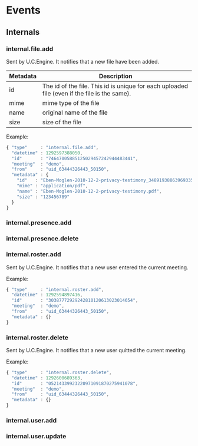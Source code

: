 # Events

## Internals

### internal.file.add

Sent by U.C.Engine. It notifies that a new file have been added.

Metadata       | Description
---------------|-------------------------------------------------------------------------------------------------------
id             | The id of the file. This id is unique for each uploaded file (even if the file is the same).
mime           | mime type of the file
name           | original name of the file
size           | size of the file

Example:

```javascript
{ "type"     : "internal.file.add",
  "datetime" : 1292597388050,
  "id"       : "74647005885125029457242944483441",
  "meeting"  : "demo",
  "from"     : "uid_63444326443_50150",
  "metadata" : {
    "id"   : "Eben-Moglen-2010-12-2-privacy-testimony_34891938863969335648238193223131.pdf",
    "mime" : "application/pdf",
    "name" : "Eben-Moglen-2010-12-2-privacy-testimony.pdf",
    "size" : "123456789"
  }
}
```

### internal.presence.add
### internal.presence.delete
### internal.roster.add

Sent by U.C.Engine. It notifies that a new user entered the current meeting.

Example:

```javascript
{ "type"     : "internal.roster.add",
  "datetime" : 1292594897416,
  "id"       : "30387772929242810120613023014654",
  "meeting"  : "demo",
  "from"     : "uid_63444326443_50150",
  "metadata" : {}
}
```

### internal.roster.delete

Sent by U.C.Engine. It notifies that a new user quitted the current meeting.

Example:

```javascript
{ "type"     : "internal.roster.delete",
  "datetime" : 1292600689363,
  "id"       : "05214339923220971091870275941078",
  "meeting"  : "demo",
  "from"     : "uid_63444326443_50150",
  "metadata" : {}
}
```

### internal.user.add
### internal.user.update
